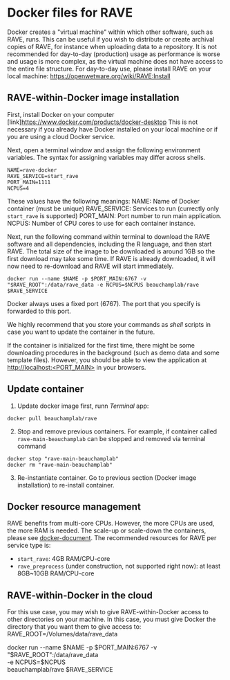 # Docker files for RAVE

Docker creates a "virtual machine" within which other software, such as RAVE, runs. This can be useful if you wish to distribute or create archival copies of RAVE, for instance when uploading data to a repository. It is not recommended for day-to-day (production) usage as performance is worse and usage is more complex, as the virtual machine does not have access to the entire file structure.
For day-to-day use, please install RAVE on your local machine: https://openwetware.org/wiki/RAVE:Install


## RAVE-within-Docker image installation

First, install Docker on your computer [link]https://www.docker.com/products/docker-desktop
This is not necessary if you already have Docker installed on your local machine or if you are using a cloud Docker service.

Next, open a terminal window and assign the following environment variables. The syntax for assigning variables may differ across shells.
```
NAME=rave-docker
RAVE_SERVICE=start_rave
PORT_MAIN=1111
NCPUS=4
```

These values have the following meanings:
NAME: Name of Docker container (must be unique)
RAVE_SERVICE: Services to run (currectly only `start_rave` is supported)
PORT_MAIN: Port number to run main application. 
NCPUS: Number of CPU cores to use for each container instance.

Next, run the following command within terminal to download the RAVE software and all dependencies, including the R language, and then start RAVE. The total size of the image to be downloaded is around 1GB so the first download may take some time. If RAVE is already downloaded, it will now need to re-download and RAVE will start immediately.

```
docker run --name $NAME -p $PORT_MAIN:6767 -v "$RAVE_ROOT":/data/rave_data -e NCPUS=$NCPUS beauchamplab/rave $RAVE_SERVICE
```
Docker always uses a fixed port (6767). The port that you specify is forwarded to this port.


We highly recommend that you store your commands as *shell* scripts in case you want to update the container in the future.

If the container is initialized for the first time, there might be some downloading procedures in the background (such as demo data and some template files). However, you should be able to view the application at [http://localhost:<PORT_MAIN>](http://localhost:8080) in your browsers.


## Update container

1. Update docker image first, runn *Terminal* app:
```
docker pull beauchamplab/rave
```

2. Stop and remove previous containers. For example, if container called `rave-main-beauchamplab` can be stopped and removed via terminal command
```
docker stop "rave-main-beauchamplab"
docker rm "rave-main-beauchamplab"
```

3. Re-instantiate container. Go to previous section (Docker image installation) to re-install container. 


## Docker resource management

RAVE benefits from multi-core CPUs. However, the more CPUs are used, the more RAM is needed. The scale-up or scale-down the containers, please see [docker-document](https://docs.docker.com/config/containers/resource_constraints/). The recommended resources for RAVE per service type is:
* `start_rave`: 4GB RAM/CPU-core
* `rave_preprocess` (under construction, not supported right now): at least 8GB~10GB RAM/CPU-core



## RAVE-within-Docker in the cloud

For this use case, you may wish to give RAVE-within-Docker access to other directories on your machine. In this case, you must give Docker the directory that you want them to give access to:
RAVE_ROOT=/Volumes/data/rave_data

docker run --name $NAME -p $PORT_MAIN:6767 -v "$RAVE_ROOT":/data/rave_data \
  -e NCPUS=$NCPUS \
  beauchamplab/rave $RAVE_SERVICE
```
